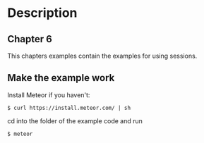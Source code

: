 
Description
===========

Chapter 6
---------
This chapters examples contain the examples for using sessions.


Make the example work
---------------------

Install Meteor if you haven't:

	$ curl https://install.meteor.com/ | sh

cd into the folder of the example code and run

    $ meteor
